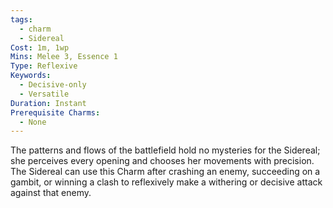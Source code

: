 ```yaml
---
tags:
  - charm
  - Sidereal
Cost: 1m, 1wp
Mins: Melee 3, Essence 1
Type: Reflexive
Keywords:
  - Decisive-only
  - Versatile
Duration: Instant
Prerequisite Charms:
  - None
---
```

The patterns and flows of the battlefield hold no mysteries for the Sidereal; she perceives every opening and chooses her movements with precision. The Sidereal can use this Charm after crashing an enemy, succeeding on a gambit, or winning a clash to reflexively make a withering or decisive attack against that enemy.